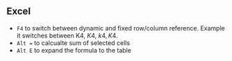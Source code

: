 Excel
-------


* `F4` to switch between dynamic and fixed row/column reference. Example it switches between K4, $K$4, $k4, K$4.
* `Alt =` to calcualte sum of selected cells
* `Alt E` to expand the formula to the table

